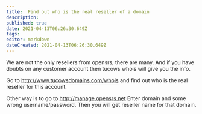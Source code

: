 ```yaml
---
title:  Find out who is the real reseller of a domain 
description: 
published: true
date: 2021-04-13T06:26:30.649Z
tags: 
editor: markdown
dateCreated: 2021-04-13T06:26:30.649Z
---
```




We are not the only resellers from opensrs, there are many. And if you have doubts on any customer account then tucows whois will give you the info.

Go to http://www.tucowsdomains.com/whois
and find out who is the real reseller for this account.

Other way is to go to http://manage.opensrs.net
Enter domain and some wrong username/password. Then you will get reseller name for that domain.

